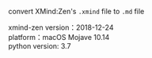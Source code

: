 convert XMind:Zen's `.xmind` file to `.md` file

xmind-zen version：2018-12-24  
platform：macOS Mojave 10.14  
python version: 3.7
